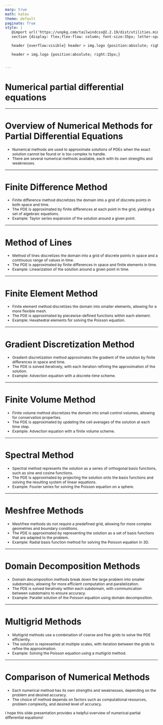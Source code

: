 ```yaml
---
marp: true
math: katex
theme: default
paginate: True
style: |
   @import url('https://unpkg.com/tailwindcss@2.2.19/dist/utilities.min.css');
   section {display: flex;flex-flow: column; font-size:35px; letter-spacing:1.4px;}

   header {overflow:visible} header > img.logo {position:absolute; right:15px;}

   header > img.logo {position:absolute; right:15px;}


---
```

<!-- backgroundColor: white -->
<!-- _class: lead -->

 # Numerical partial differential equations

---
<style scoped>p,li {font-size:0.92em}</style>

 # Overview of Numerical Methods for Partial Differential Equations
- Numerical methods are used to approximate solutions of PDEs when the exact solution cannot be found or is too complex to handle.
- There are several numerical methods available, each with its own strengths and weaknesses.


---
<style scoped>p,li {font-size:0.88em}</style>

 # Finite Difference Method

- Finite difference method discretizes the domain into a grid of discrete points in both space and time.
- The PDE is approximated by finite differences at each point in the grid, yielding a set of algebraic equations.
- Example: Taylor series expansion of the solution around a given point.

---
<style scoped>p,li {font-size:0.88em}</style>

 # Method of Lines
- Method of lines discretizes the domain into a grid of discrete points in space and a continuous range of values in time.
- The PDE is approximated by finite differences in space and finite elements in time.
- Example: Linearization of the solution around a given point in time.


---
<style scoped>p,li {font-size:0.88em}</style>

 # Finite Element Method

- Finite element method discretizes the domain into smaller elements, allowing for a more flexible mesh.
- The PDE is approximated by piecewise-defined functions within each element.
- Example: Hexahedral elements for solving the Poisson equation.

---
<style scoped>p,li {font-size:0.88em}</style>

 # Gradient Discretization Method

- Gradient discretization method approximates the gradient of the solution by finite differences in space and time.
- The PDE is solved iteratively, with each iteration refining the approximation of the solution.
- Example: Advection equation with a discrete-time scheme.

---
<style scoped>p,li {font-size:0.88em}</style>

 # Finite Volume Method
- Finite volume method discretizes the domain into small control volumes, allowing for conservation properties.
- The PDE is approximated by updating the cell averages of the solution at each time step.
- Example: Advection equation with a finite volume scheme.


---
<style scoped>p,li {font-size:0.88em}</style>

 # Spectral Method
- Spectral method represents the solution as a series of orthogonal basis functions, such as sine and cosine functions.
- The PDE is approximated by projecting the solution onto the basis functions and solving the resulting system of linear equations.
- Example: Fourier series for solving the Poisson equation on a sphere.


---
<style scoped>p,li {font-size:0.88em}</style>

 # Meshfree Methods
- Meshfree methods do not require a predefined grid, allowing for more complex geometries and boundary conditions.
- The PDE is approximated by representing the solution as a set of basis functions that are adapted to the problem.
- Example: Radial basis function method for solving the Poisson equation in 3D.


---
<style scoped>p,li {font-size:0.88em}</style>

 # Domain Decomposition Methods
- Domain decomposition methods break down the large problem into smaller subdomains, allowing for more efficient computation and parallelization.
- The PDE is solved iteratively within each subdomain, with communication between subdomains to ensure accuracy.
- Example: Parallel solution of the Poisson equation using domain decomposition.


---
<style scoped>p,li {font-size:0.88em}</style>

 # Multigrid Methods

- Multigrid methods use a combination of coarse and fine grids to solve the PDE efficiently.
- The solution is represented at multiple scales, with iteration between the grids to refine the approximation.
- Example: Solving the Poisson equation using a multigrid method.

---
<style scoped>p,li {font-size:0.88em}</style>

 # Comparison of Numerical Methods

- Each numerical method has its own strengths and weaknesses, depending on the problem and desired accuracy.
- The choice of method depends on factors such as computational resources, problem complexity, and desired level of accuracy.

I hope this slide presentation provides a helpful overview of numerical partial differential equations!
